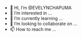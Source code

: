 - 👋 Hi, I’m @EVELYNCHAPUMA
- 👀 I’m interested in ...
- 🌱 I’m currently learning ...
- 💞️ I’m looking to collaborate on ...
- 📫 How to reach me ...

<!---
EVELYNCHAPUMA/EVELYNCHAPUMA is a ✨ special ✨ repository because its `README.md` (this file) appears on your GitHub profile.
You can click the Preview link to take a look at your changes.
--->
